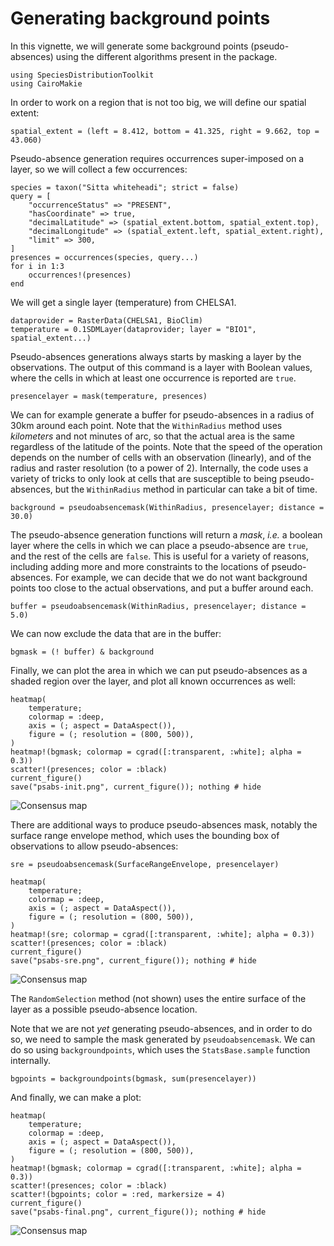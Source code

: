 # Generating background points

In this vignette, we will generate some background points (pseudo-absences)
using the different algorithms present in the package.

```@example 1
using SpeciesDistributionToolkit
using CairoMakie
```

In order to work on a region that is not too big, we will define our spatial
extent:

```@example 1
spatial_extent = (left = 8.412, bottom = 41.325, right = 9.662, top = 43.060)
```

Pseudo-absence generation requires occurrences super-imposed on a layer, so we
will collect a few occurrences:

```@example 1
species = taxon("Sitta whiteheadi"; strict = false)
query = [
    "occurrenceStatus" => "PRESENT",
    "hasCoordinate" => true,
    "decimalLatitude" => (spatial_extent.bottom, spatial_extent.top),
    "decimalLongitude" => (spatial_extent.left, spatial_extent.right),
    "limit" => 300,
]
presences = occurrences(species, query...)
for i in 1:3
    occurrences!(presences)
end
```

We will get a single layer (temperature) from CHELSA1.

```@example 1
dataprovider = RasterData(CHELSA1, BioClim)
temperature = 0.1SDMLayer(dataprovider; layer = "BIO1", spatial_extent...)
```

Pseudo-absences generations always starts by masking a layer by the
observations. The output of this command is a layer with Boolean values, where
the cells in which at least one occurrence is reported are `true`.

```@example 1
presencelayer = mask(temperature, presences)
```

We can for example generate a buffer for pseudo-absences in a radius of 30km
around each point. Note that the `WithinRadius` method uses *kilometers* and not
minutes of arc, so that the actual area is the same regardless of the latitude
of the points. Note that the speed of the operation depends on the number of
cells with an observation (linearly), and of the radius and raster resolution
(to a power of 2). Internally, the code uses a variety of tricks to only look at
cells that are susceptible to being pseudo-absences, but the `WithinRadius`
method in particular can take a bit of time.

```@example 1
background = pseudoabsencemask(WithinRadius, presencelayer; distance = 30.0)
```

The pseudo-absence generation functions will return a *mask*, *i.e.* a boolean
layer where the cells in which we can place a pseudo-absence are `true`, and the
rest of the cells are `false`. This is useful for a variety of reasons,
including adding more and more constraints to the locations of pseudo-absences.
For example, we can decide that we do not want background points too close to
the actual observations, and put a buffer around each.

```@example 1
buffer = pseudoabsencemask(WithinRadius, presencelayer; distance = 5.0)
```

We can now exclude the data that are in the buffer:

```@example 1
bgmask = (! buffer) & background
```

Finally, we can plot the area in which we can put pseudo-absences as a shaded region over
the layer, and plot all known occurrences as well:

```@example 1
heatmap(
    temperature;
    colormap = :deep,
    axis = (; aspect = DataAspect()),
    figure = (; resolution = (800, 500)),
)
heatmap!(bgmask; colormap = cgrad([:transparent, :white]; alpha = 0.3))
scatter!(presences; color = :black)
current_figure()
save("psabs-init.png", current_figure()); nothing # hide
```

![Consensus map](psabs-init.png)

There are additional ways to produce pseudo-absences mask, notably the surface range
envelope method, which uses the bounding box of observations to allow pseudo-absences:

```@example 1
sre = pseudoabsencemask(SurfaceRangeEnvelope, presencelayer)

heatmap(
    temperature;
    colormap = :deep,
    axis = (; aspect = DataAspect()),
    figure = (; resolution = (800, 500)),
)
heatmap!(sre; colormap = cgrad([:transparent, :white]; alpha = 0.3))
scatter!(presences; color = :black)
current_figure()
save("psabs-sre.png", current_figure()); nothing # hide
```

![Consensus map](psabs-sre.png)

The `RandomSelection` method (not shown) uses the entire surface of the layer as
a possible pseudo-absence location.

Note that we are not *yet* generating pseudo-absences, and in order to do so, we
need to sample the mask generated by `pseudoabsencemask`. We can do so using
`backgroundpoints`, which uses the `StatsBase.sample` function internally.

```@example 1
bgpoints = backgroundpoints(bgmask, sum(presencelayer))
```

And finally, we can make a plot:

```@example 1
heatmap(
    temperature;
    colormap = :deep,
    axis = (; aspect = DataAspect()),
    figure = (; resolution = (800, 500)),
)
heatmap!(bgmask; colormap = cgrad([:transparent, :white]; alpha = 0.3))
scatter!(presences; color = :black)
scatter!(bgpoints; color = :red, markersize = 4)
current_figure()
save("psabs-final.png", current_figure()); nothing # hide
```

![Consensus map](psabs-final.png)